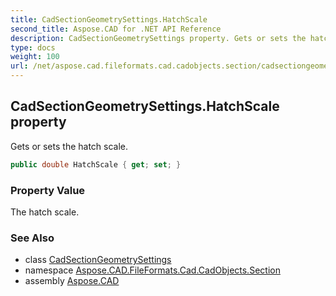 ```yaml
---
title: CadSectionGeometrySettings.HatchScale
second_title: Aspose.CAD for .NET API Reference
description: CadSectionGeometrySettings property. Gets or sets the hatch scale
type: docs
weight: 100
url: /net/aspose.cad.fileformats.cad.cadobjects.section/cadsectiongeometrysettings/hatchscale/
---
```

## CadSectionGeometrySettings.HatchScale property

Gets or sets the hatch scale.

```csharp
public double HatchScale { get; set; }
```

### Property Value

The hatch scale.

### See Also

* class [CadSectionGeometrySettings](../)
* namespace [Aspose.CAD.FileFormats.Cad.CadObjects.Section](../../cadsectiongeometrysettings/)
* assembly [Aspose.CAD](../../../)


